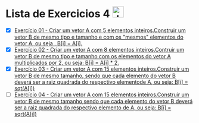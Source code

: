  # Lista de Exercicios 4 <img align="" alt="Java" height="30" width="" src="https://cdn.jsdelivr.net/gh/devicons/devicon/icons/java/java-original.svg"/>

 - [x] [Exercício 01 - Criar um vetor A com 5 elementos inteiros.Construir um vetor B de mesmo tipo e tamanho e com os "mesmos" elementos do vetor A, ou seja , B[i] = A[i]. ](https://github.com/Giovani-Gomes/Exercicio_4-Java/tree/main/Exerc%C3%ADcio%2001)
 - [x] [Exercício 02 - Criar um vetor A com 8 elementos inteiros.Contruir um vetor B de mesmo tipo e tamanho com os elementos do vetor A multiplicados por 2, ou seja: B[i] = A[i] * 2.](https://github.com/Giovani-Gomes/Exercicio_4-Java/tree/main/Exerc%C3%ADcio%2002)
 - [x] [Exercício 03 - Criar um vetor A com 15 elementos inteiros.Construir um vetor B de mesmo tamanho, sendo que cada elemento do vetor B deverá ser a raiz quadrada do respectivo elementode A, ou seja: B[i] = sqt(A[i]) ](https://github.com/Giovani-Gomes/Exercicio_4-Java/tree/main/Exerc%C3%ADcio%2003)
 - [ ] [Exercício 04 - Criar um vetor A com 15 elementos inteiros.Construir um vetor B de mesmo tamanho,sendo que cada elemento do vetor B deverá ser a raiz quadrada do respectivo elemento de A, ou seja: B[i] = sqrt(A[i]) ](https://github.com/Giovani-Gomes/Exercicio_4-Java/tree/main/Exerc%C3%ADcio%2004)